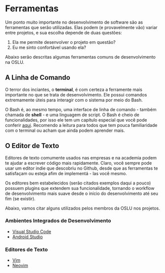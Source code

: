 # Ferramentas

Um ponto muito importante no desenvolvimento de software são as ferramentas que serão utilizadas. Elas podem (e provavelmente vão) variar entre projetos, e sua escolha depende de duas questões:

  1. Ela me permite desenvolver o projeto em questão?
  2. Eu me sinto confortável usando ela?

Abaixo serão descritas algumas ferramentas comuns de desenvolvimento na OSLU.

## A Linha de Comando

O terror dos inciantes, o **terminal**, é com certeza a ferramente mais importante no que se trata de desenvolvimento. Ele possui comandos extremamente úteis para interagir com o sistema por meio do Bash.

O Bash é, ao mesmo tempo, uma interface de linha de comando - também chamada de **shell** - e uma linguagem de script. O Bash é cheio de funcionalidades, por isso ele tem um capítulo especial que você pode conferir [aqui](bash.md). Recomendo a leitura para todos que tem pouca familiaridade com o terminal ou acham que ainda podem aprender mais.

## O Editor de Texto

Editores de texto comumente usados nas empresas e na academia podem te ajudar a escrever código mais rapidamente. Claro, você sempre pode usar um editor indie que descobriu no Github, desde que as ferramentas te satisfaçam ou esteja afim de implementá - las você mesmo.

Os editores bem estabelecidos (serão citados exemplos daqui a pouco) possuem plugins que extendem sua funcionalidade, tornando o workflow de desenvolvimento mais suave desde o início do desenvolvimento até seu fim (se existir).

Abaixo, vamos citar alguns utilizados pelos membros da OSLU nos projetos.

### Ambientes Integrados de Desenvolvimento

* [Visual Studio Code](https://code.visualstudio.com/)
* [Android Studio](https://developer.android.com/studio)

### Editores de Texto

* [Vim](https://www.vim.org/)
* [Neovim](https://neovim.io/)
